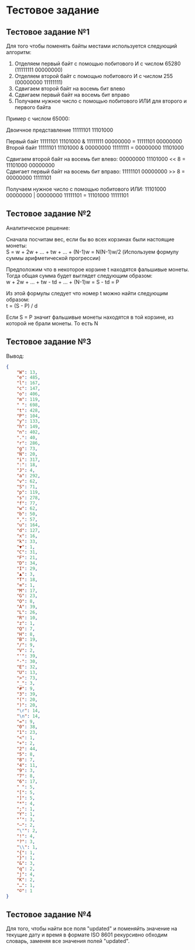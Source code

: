 # Тестовое задание

## Тестовое задание №1
Для того чтобы поменять байты местами используется следующий алгоритм:
1. Отделяем первый байт с помощью побитового И с числом 65280 (11111111 00000000)
2. Отделяем второй байт с помощью побитового И с числом 255 (00000000 11111111)
3. Сдвигаем второй байт на восемь бит влево
4. Сдвигаем первый байт на восемь бит вправо
5. Получаем нужное число с помощью побитового ИЛИ для второго и первого байта

Пример с числом 65000:

Двоичное представление 11111101 11101000

Первый байт 11111101 11101000 & 11111111 00000000 =  11111101 00000000  
Второй байт 11111101 11101000 & 00000000 11111111 =  00000000 11101000

Сдвигаем второй байт на восемь бит влево: 00000000 11101000 << 8 = 11101000 00000000   
Сдвигает первый байт на восемь бит вправо: 11111101 00000000 >> 8 = 00000000 11111101  

Получаем нужное число с помощью побитового ИЛИ: 11101000 00000000 | 00000000 11111101 = 11101000 11111101  

## Тестовое задание №2

Аналитическое решение: 

Сначала посчитам вес, если бы во всех корзинах были настоящие монеты:  
S = w + 2w + ... + tw + ... + (N-1)w = N(N-1)w/2 (Используем формулу суммы арифметической прогрессии)

Предположим что в некоторое корзине t находятся фальшивые монеты. Тогда общая сумма будет выглядет следующим
образом:  
w + 2w + ... + tw - td + ... + (N-1)w = S - td = P  

Из этой формулы следует что номер t можно найти следующим образом:  
t = (S - P) / d

Если S = P значит фальшивые монеты находятся в той корзине, из которой не брали монеты. То есть N

## Тестовое задание №3

Вывод:
```json
{
    "W": 13,
    "e": 485,
    "l": 167,
    "c": 147,
    "o": 406,
    "m": 119,
    " ": 698,
    "t": 428,
    "P": 104,
    "y": 133,
    "h": 149,
    "n": 402,
    ".": 40,
    "r": 286,
    "g": 73,
    "N": 20,
    "i": 317,
    ":": 18,
    "J": 4,
    "a": 292,
    "v": 62,
    "S": 71,
    "p": 119,
    "s": 278,
    "f": 77,
    "w": 62,
    "b": 50,
    ",": 57,
    "u": 164,
    "d": 127,
    "x": 16,
    "k": 33,
    "▼": 1,
    "C": 31,
    "F": 21,
    "D": 34,
    "I": 29,
    "▲": 3,
    "T": 18,
    "≡": 1,
    "M": 17,
    "G": 23,
    "O": 8,
    "A": 39,
    "L": 26,
    "R": 10,
    "z": 1,
    "Q": 7,
    "H": 8,
    "B": 19,
    "/": 9,
    "V": 2,
    "'": 39,
    "-": 30,
    "E": 32,
    "U": 13,
    ">": 73,
    "_": 3,
    "#": 9,
    "3": 39,
    "(": 20,
    ")": 20,
    "\r": 14,
    "\n": 14,
    "=": 9,
    "0": 38,
    "1": 23,
    "<": 1,
    "+": 2,
    "2": 44,
    "5": 8,
    "8": 7,
    "4": 11,
    "9": 3,
    "7": 8,
    "6": 17,
    " ": 5,
    "[": 5,
    "]": 5,
    "*": 4,
    ";": 1,
    "Y": 1,
    "’": 3,
    "—": 2,
    "\"": 2,
    "!": 4,
    "?": 3,
    "\\": 1,
    "{": 1,
    "}": 1,
    "&": 3,
    "q": 2,
    "j": 4,
    "K": 2,
    "…": 1,
    "©": 1
}
```

## Тестовое задание №4
Для того, чтобы найти все поля "updated" и поменяйть значение на текущие дату и время в формате ISO 8601
рекурсивно обходим словарь, заменяя все значения полей "updated".

